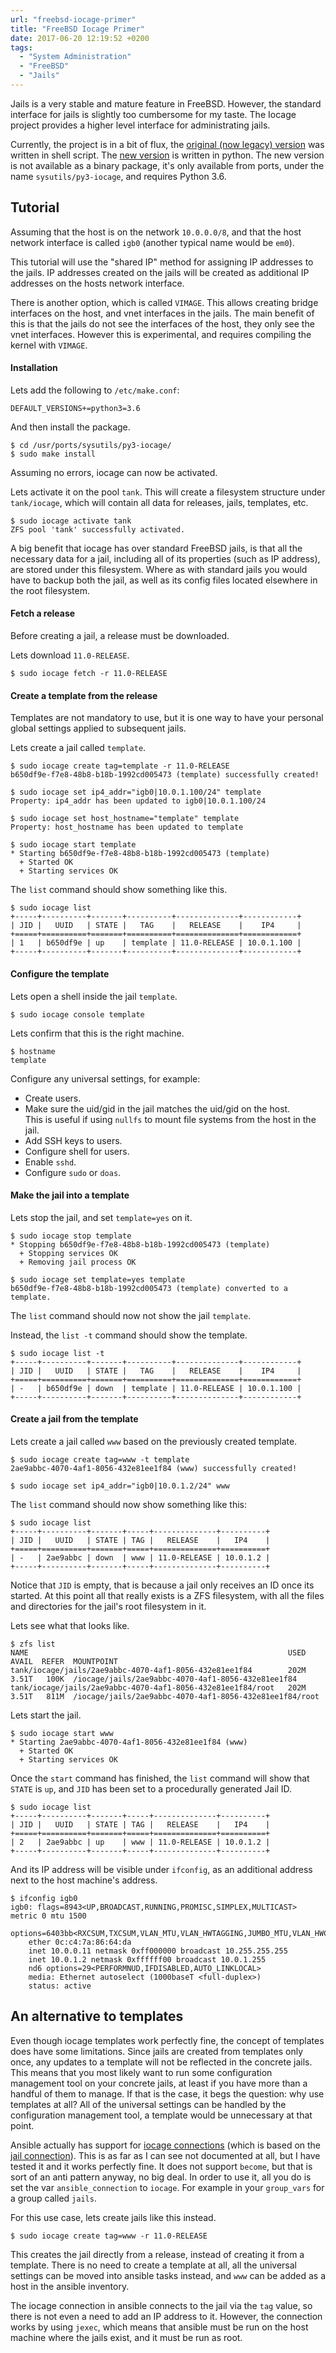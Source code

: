 ```yaml
---
url: "freebsd-iocage-primer"
title: "FreeBSD Iocage Primer"
date: 2017-06-20 12:19:52 +0200
tags:
  - "System Administration"
  - "FreeBSD"
  - "Jails"
---
```


Jails is a very stable and mature feature in FreeBSD.
However, the standard interface for jails
is slightly too cumbersome for my taste.
The Iocage project provides a higher level interface for administrating jails.

Currently, the project is in a bit of flux,
the [original (now legacy) version](https://github.com/iocage/iocage_legacy)
was written in shell script.
The [new version](https://github.com/iocage/iocage) is written in python.
The new version is not available as a binary package,
it's only available from ports,
under the name `sysutils/py3-iocage`, and requires Python 3.6.


## Tutorial

Assuming that the host is on the network `10.0.0.0/8`,
and that the host network interface is called `igb0`
(another typical name would be `em0`).

This tutorial will use the "shared IP" method
for assigning IP addresses to the jails.
IP addresses created on the jails will be created
as additional IP addresses on the hosts network interface.

There is another option, which is called `VIMAGE`.
This allows creating bridge interfaces on the host,
and vnet interfaces in the jails.
The main benefit of this is that the jails
do not see the interfaces of the host, they only see the vnet interfaces.
However this is experimental, and requires compiling the kernel with `VIMAGE`.

#### Installation

Lets add the following to `/etc/make.conf`:

```
DEFAULT_VERSIONS+=python3=3.6
```

And then install the package.

```plain
$ cd /usr/ports/sysutils/py3-iocage/
$ sudo make install
```

Assuming no errors, iocage can now be activated.

Lets activate it on the pool `tank`.
This will create a filesystem structure under `tank/iocage`,
which will contain all data for releases, jails, templates, etc.

```plain
$ sudo iocage activate tank
ZFS pool 'tank' successfully activated.
```

A big benefit that iocage has over standard FreeBSD jails,
is that all the necessary data for a jail,
including all of its properties (such as IP address),
are stored under this filesystem.
Where as with standard jails you would have to backup both the jail,
as well as its config files located elsewhere in the root filesystem.

#### Fetch a release

Before creating a jail, a release must be downloaded.

Lets download `11.0-RELEASE`.

```plain
$ sudo iocage fetch -r 11.0-RELEASE
```

#### Create a template from the release

Templates are not mandatory to use,
but it is one way to have your personal global settings
applied to subsequent jails.

Lets create a jail called `template`.

```plain
$ sudo iocage create tag=template -r 11.0-RELEASE
b650df9e-f7e8-48b8-b18b-1992cd005473 (template) successfully created!
```

```plain
$ sudo iocage set ip4_addr="igb0|10.0.1.100/24" template
Property: ip4_addr has been updated to igb0|10.0.1.100/24
```

```plain
$ sudo iocage set host_hostname="template" template
Property: host_hostname has been updated to template
```

```plain
$ sudo iocage start template
* Starting b650df9e-f7e8-48b8-b18b-1992cd005473 (template)
  + Started OK
  + Starting services OK
```

The `list` command should show something like this.

```plain
$ sudo iocage list
+-----+----------+-------+----------+--------------+------------+
| JID |   UUID   | STATE |   TAG    |   RELEASE    |    IP4     |
+=====+==========+=======+==========+==============+============+
| 1   | b650df9e | up    | template | 11.0-RELEASE | 10.0.1.100 |
+-----+----------+-------+----------+--------------+------------+
```

#### Configure the template

Lets open a shell inside the jail `template`.

```plain
$ sudo iocage console template
```

Lets confirm that this is the right machine.

```plain
$ hostname
template
```

Configure any universal settings, for example:

- Create users.
- Make sure the uid/gid in the jail matches the uid/gid on the host.  
  This is useful if using `nullfs` to mount file systems
  from the host in the jail.
- Add SSH keys to users.
- Configure shell for users.
- Enable `sshd`.
- Configure `sudo` or `doas`.

#### Make the jail into a template

Lets stop the jail, and set `template=yes` on it.

```plain
$ sudo iocage stop template
* Stopping b650df9e-f7e8-48b8-b18b-1992cd005473 (template)
  + Stopping services OK
  + Removing jail process OK
```

```plain
$ sudo iocage set template=yes template
b650df9e-f7e8-48b8-b18b-1992cd005473 (template) converted to a template.
```

The `list` command should now not show the jail `template`.

Instead, the `list -t` command should show the template.

```plain
$ sudo iocage list -t
+-----+----------+-------+----------+--------------+------------+
| JID |   UUID   | STATE |   TAG    |   RELEASE    |    IP4     |
+=====+==========+=======+==========+==============+============+
| -   | b650df9e | down  | template | 11.0-RELEASE | 10.0.1.100 |
+-----+----------+-------+----------+--------------+------------+
```

#### Create a jail from the template

Lets create a jail called `www` based on the previously created template.

```plain
$ sudo iocage create tag=www -t template
2ae9abbc-4070-4af1-8056-432e81ee1f84 (www) successfully created!

$ sudo iocage set ip4_addr="igb0|10.0.1.2/24" www
```

The `list` command should now show something like this:

```plain
$ sudo iocage list
+-----+----------+-------+-----+--------------+----------+
| JID |   UUID   | STATE | TAG |   RELEASE    |   IP4    |
+=====+==========+=======+=====+==============+==========+
| -   | 2ae9abbc | down  | www | 11.0-RELEASE | 10.0.1.2 |
+-----+----------+-------+-----+--------------+----------+
```

Notice that `JID` is empty,
that is because a jail only receives an ID once its started.
At this point all that really exists is a ZFS filesystem,
with all the files and directories for the jail's root filesystem in it.

Lets see what that looks like.

```plain
$ zfs list
NAME                                                          USED  AVAIL  REFER  MOUNTPOINT
tank/iocage/jails/2ae9abbc-4070-4af1-8056-432e81ee1f84        202M  3.51T   100K  /iocage/jails/2ae9abbc-4070-4af1-8056-432e81ee1f84
tank/iocage/jails/2ae9abbc-4070-4af1-8056-432e81ee1f84/root   202M  3.51T   811M  /iocage/jails/2ae9abbc-4070-4af1-8056-432e81ee1f84/root
```

Lets start the jail.

```plain
$ sudo iocage start www
* Starting 2ae9abbc-4070-4af1-8056-432e81ee1f84 (www)
  + Started OK
  + Starting services OK
```

Once the `start` command has finished,
the `list` command will show that `STATE` is `up`,
and `JID` has been set to a procedurally generated Jail ID.

```plain
$ sudo iocage list
+-----+----------+-------+-----+--------------+----------+
| JID |   UUID   | STATE | TAG |   RELEASE    |   IP4    |
+=====+==========+=======+=====+==============+==========+
| 2   | 2ae9abbc | up    | www | 11.0-RELEASE | 10.0.1.2 |
+-----+----------+-------+-----+--------------+----------+
```

And its IP address will be visible under `ifconfig`,
as an additional address next to the host machine's address.

```plain
$ ifconfig igb0
igb0: flags=8943<UP,BROADCAST,RUNNING,PROMISC,SIMPLEX,MULTICAST> metric 0 mtu 1500
    options=6403bb<RXCSUM,TXCSUM,VLAN_MTU,VLAN_HWTAGGING,JUMBO_MTU,VLAN_HWCSUM,TSO4,TSO6,VLAN_HWTSO,RXCSUM_IPV6,TXCSUM_IPV6>
    ether 0c:c4:7a:86:64:da
    inet 10.0.0.11 netmask 0xff000000 broadcast 10.255.255.255
    inet 10.0.1.2 netmask 0xffffff00 broadcast 10.0.1.255
    nd6 options=29<PERFORMNUD,IFDISABLED,AUTO_LINKLOCAL>
    media: Ethernet autoselect (1000baseT <full-duplex>)
    status: active
```

## An alternative to templates

Even though iocage templates work perfectly fine,
the concept of templates does have some limitations.
Since jails are created from templates only once,
any updates to a template will not be reflected in the concrete jails.
This means that you most likely want to run some
configuration management tool on your concrete jails,
at least if you have more than a handful of them to manage.
If that is the case, it begs the question: why use templates at all?
All of the universal settings can be handled by the configuration management tool,
a template would be unnecessary at that point.

[jailconn]: https://github.com/ansible/ansible/blob/devel/lib/ansible/plugins/connection/jail.py
[iocageconn]: https://github.com/ansible/ansible/blob/devel/lib/ansible/plugins/connection/iocage.py

Ansible actually has support for [iocage connections][iocageconn]
(which is based on the [jail connection][jailconn]).
This is as far as I can see not documented at all,
but I have tested it and it works perfectly fine.
It does not support `become`, but that is sort of an anti pattern anyway,
no big deal.
In order to use it, all you do is set
the var `ansible_connection` to `iocage`.
For example in your `group_vars` for a group called `jails`.

For this use case, lets create jails like this instead.

```plain
$ sudo iocage create tag=www -r 11.0-RELEASE
```

This creates the jail directly from a release,
instead of creating it from a template.
There is no need to create a template at all,
all the universal settings can be moved into ansible tasks instead,
and `www` can be added as a host in the ansible inventory.

The iocage connection in ansible connects to the jail via the `tag` value,
so there is not even a need to add an IP address to it.
However, the connection works by using `jexec`,
which means that ansible must be run on the host machine
where the jails exist,
and it must be run as root.
